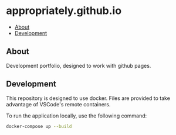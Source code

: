 # appropriately.github.io <!-- omit in TOC -->

- [About](#about)
- [Development](#development)

## About

Development portfolio, designed to work with github pages.

## Development

This repository is designed to use docker. Files are provided to take advantage of VSCode's remote containers. 

To run the application locally, use the following command:

```bash
docker-compose up --build
```
